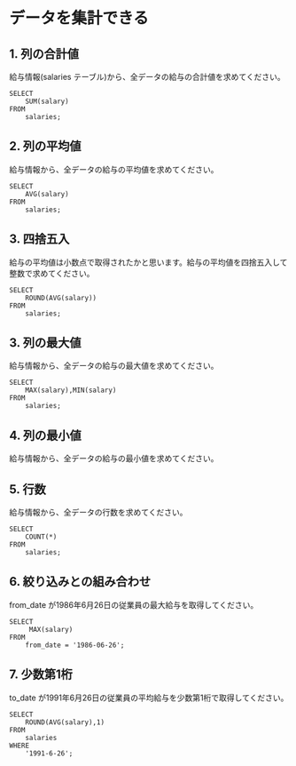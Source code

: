# データを集計できる

## 1. 列の合計値

給与情報(salaries テーブル)から、全データの給与の合計値を求めてください。
```SQL:mySQL
SELECT
    SUM(salary)
FROM
    salaries;
```

## 2. 列の平均値

給与情報から、全データの給与の平均値を求めてください。
```SQL:mySQL
SELECT
    AVG(salary)
FROM
    salaries;
```
## 3. 四捨五入

給与の平均値は小数点で取得されたかと思います。給与の平均値を四捨五入して整数で求めてください。
```SQL:mySQL
SELECT
    ROUND(AVG(salary))
FROM
    salaries;
```
## 3. 列の最大値

給与情報から、全データの給与の最大値を求めてください。
```SQL:mySQL
SELECT
    MAX(salary),MIN(salary)
FROM
    salaries;
```
## 4. 列の最小値

給与情報から、全データの給与の最小値を求めてください。

## 5. 行数

給与情報から、全データの行数を求めてください。
```SQL:mySQL
SELECT
    COUNT(*)
FROM
    salaries;
```
## 6. 絞り込みとの組み合わせ

from_date が1986年6月26日の従業員の最大給与を取得してください。
```SQL:mySQL
SELECT
     MAX(salary)
FROM
    from_date = '1986-06-26';
```
## 7. 少数第1桁

to_date が1991年6月26日の従業員の平均給与を少数第1桁で取得してください。
```SQL:mySQL
SELECT
    ROUND(AVG(salary),1)
FROM
    salaries
WHERE
    '1991-6-26';
```
